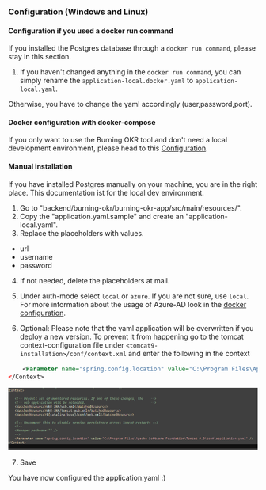 ### Configuration (Windows and Linux)
#### Configuration if you used a docker run command
If you installed the Postgres database through a `docker run command`, please stay in this section.
1. If you haven't changed anything in the `docker run command`, you can simply rename the `application-local.docker.yaml` to `application-local.yaml`.

Otherwise, you have to change the yaml accordingly (user,password,port).

#### Docker configuration with docker-compose
If you only want to use the Burning OKR tool and don't need a local development environment, please head to this [Configuration](/docker/README.md#configuration-windows-and-linux).

#### Manual installation
If you have installed Postgres manually on your machine, you are in the right place.
This documentation ist for the local dev environment.

1. Go to "backend/burning-okr/burning-okr-app/src/main/resources/".
2. Copy the "application.yaml.sample" and create an "application-local.yaml".
3. Replace the placeholders with values.
* url
* username
* password

4. If not needed, delete the placeholders at mail.

5. Under auth-mode select `local` or `azure`. If you are not sure, use `local`.
For more information about the usage of Azure-AD look in the [docker configuration](/docker/README.md#configuration-windows-and-linux).
6. Optional: Please note that the yaml application will be overwritten if you deploy a new version.
   To prevent it from happening go to the tomcat context-configuration file under `<tomcat9-installation>/conf/context.xml` and enter the following in the context
```xml
    <Parameter name="spring.config.location" value="C:\Program Files\Apache Software Foundation\Tomcat 9.0\conf\application.yaml" />
</Context>
```
![example-config](./images/tomcat-context.png)

7. Save

You have now configured the application.yaml :)
